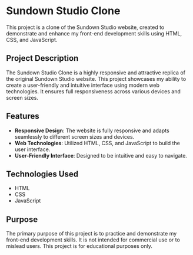 # Sundown Studio Clone

This project is a clone of the Sundown Studio website, created to demonstrate and enhance my front-end development skills using HTML, CSS, and JavaScript.

## Project Description

The Sundown Studio Clone is a highly responsive and attractive replica of the original Sundown Studio website. This project showcases my ability to create a user-friendly and intuitive interface using modern web technologies. It ensures full responsiveness across various devices and screen sizes.

## Features

- **Responsive Design**: The website is fully responsive and adapts seamlessly to different screen sizes and devices.
- **Web Technologies**: Utilized HTML, CSS, and JavaScript to build the user interface.
- **User-Friendly Interface**: Designed to be intuitive and easy to navigate.

## Technologies Used

- HTML
- CSS
- JavaScript

## Purpose

The primary purpose of this project is to practice and demonstrate my front-end development skills. It is not intended for commercial use or to mislead users. This project is for educational purposes only.

